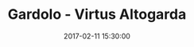 ---
title: Gardolo - Virtus Altogarda
date: 2017-02-11 15:30:00
squadra-a: Bc Gardolo
punteggio-a: 86
squadra-b: Virtus Altogarda
punteggio-b: 26
partite/squadra: under-14-16-17
luogo: Centro Sportivo Trento Nord
categoria: under 14
---